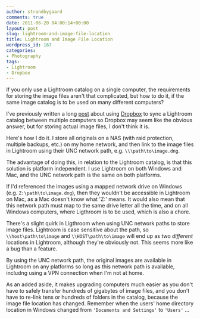 ```yaml
---
author: strandbygaard
comments: true
date: 2011-06-20 04:00:14+00:00
layout: post
slug: lightroom-and-image-file-location
title: Lightroom and Image File Location
wordpress_id: 167
categories:
- Photography
tags:
- Lightroom
- Dropbox
---
```


If you only use a Lightroom catalog on a single computer, the requirements for storing the image files aren't that complicated, but how to do it, if the same image catalog is to be used on many different computers?

I've previously written a long [post](http://blog.strandbygaard.net/2011/06/16/lightroom-and-dropbox-heres-how-to-do-it/) about using [Dropbox](www.dropbox.com) to sync a Lightroom catalog between multiple computers so Dropbox may seem like the obvious answer, but for storing actual image files, I don't think it is.

Here's how I do it. I store all originals on a NAS (with raid protection, multiple backups, etc.) on my home network, and then link to the image files in Lightroom using their UNC network path, e.g. `\\\path\to\image.dng`.

The advantage of doing this, in relation to the Lightroom catalog, is that this solution is platform independent. I use Lightroom on both Windows and Mac, and the UNC network path is the same on both platforms. 

If I'd referenced the images using a mapped network drive on Windows (e.g. `Z:\path\to\image.dng`), then they wouldn't be accessible in Lightroom on Mac, as a Mac doesn't know what 'Z:' means. It would also mean that this network path must map to the same drive letter all the time, and on all Windows computers, where Ligthroom is to be used, which is also a chore.

There's a slight quirk in Ligthroom when using UNC network paths to store image files. Lightroom is case sensitive about the path, so `\\host\path\to\image` and `\\HOST\path\to\image` will end up as two _different_ locations in Lightroom, although they're obviously not. This seems more like a bug than a feature.

By using the UNC network path, the original images are available in Lightroom on any platforms so long as this network path is available, includng using a VPN connection when I'm not at home.

As an added aside, it makes upgrading computers much easier as you don't have to safely transfer hundreds of gigabytes of image files, and you don't have to re-link tens or hundreds of folders in the catalog, because the image file location has changed. Remember when the users' home directory location in Windows changed from `'Documents and Settings'` to `'Users'` ...
